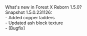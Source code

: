 What's new in Forest X Reborn 1.5.0?<br />
Snapshot 1.5.0.231126:
<br /> - Added copper ladders
<br /> - Updated ash block texture
<br /> - [Bugfix] 